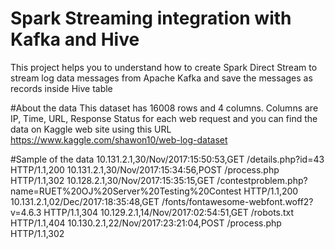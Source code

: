# Spark Streaming integration with Kafka and Hive
This project helps you to understand how to create Spark Direct Stream to stream log data messages 
from Apache Kafka and save the messages as records inside Hive table  

#About the data
This dataset has 16008 rows and 4 columns. Columns are IP, Time, URL, Response Status for each web request
and you can find the data on Kaggle web site using this URL 
https://www.kaggle.com/shawon10/web-log-dataset
 
#Sample of the data
10.131.2.1,30/Nov/2017:15:50:53,GET /details.php?id=43 HTTP/1.1,200
10.131.2.1,30/Nov/2017:15:34:56,POST /process.php HTTP/1.1,302
10.128.2.1,30/Nov/2017:15:35:15,GET /contestproblem.php?name=RUET%20OJ%20Server%20Testing%20Contest HTTP/1.1,200
10.131.2.1,02/Dec/2017:18:35:48,GET /fonts/fontawesome-webfont.woff2?v=4.6.3 HTTP/1.1,304
10.129.2.1,14/Nov/2017:02:54:51,GET /robots.txt HTTP/1.1,404
10.130.2.1,22/Nov/2017:23:21:04,POST /process.php HTTP/1.1,302

